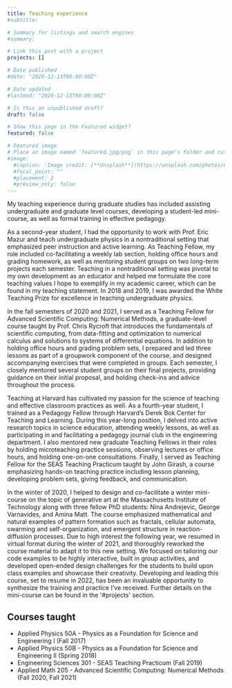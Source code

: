 ```yaml
---
title: Teaching experience
#subtitle:

# Summary for listings and search engines
#summary:

# Link this post with a project
projects: []

# Date published
#date: "2020-12-13T00:00:00Z"

# Date updated
#lastmod: "2020-12-13T00:00:00Z"

# Is this an unpublished draft?
draft: false

# Show this page in the Featured widget?
featured: false

# Featured image
# Place an image named `featured.jpg/png` in this page's folder and customize its options here.
#image:
  #caption: 'Image credit: [**Unsplash**](https://unsplash.com/photos/CpkOjOcXdUY)'
  #focal_point: ""
  #placement: 2
  #preview_only: false
---
```


My teaching experience during graduate studies has included assisting undergraduate and graduate level courses, developing a student-led mini-course, as well as formal training in effective pedagogy.

As a second-year student, I had the opportunity to work with Prof. Eric Mazur and teach undergraduate physics in a nontraditional setting that emphasized peer instruction and active learning. As Teaching Fellow, my role included co-facilitating a weekly lab section, holding office hours and grading homework, as well as mentoring student groups on two long-term projects each semester. Teaching in a nontraditional setting was pivotal to my own development as an educator and helped me formulate the core teaching values I hope to exemplify in my academic career, which can be found in my teaching statement. In 2018 and 2019, I was awarded the White Teaching Prize for excellence in teaching undergraduate physics.

In the fall semesters of 2020 and 2021, I served as a Teaching Fellow for Advanced Scientific Computing: Numerical Methods, a graduate-level course taught by Prof. Chris Rycroft that introduces the fundamentals of scientific computing, from data-fitting and optimization to numerical calculus and solutions to systems of differential equations. In addition to holding office hours and grading problem sets, I prepared and led three lessons as part of a groupwork component of the course, and designed accompanying exercises that were completed in groups. Each semester, I closely mentored several student groups on their final projects, providing guidance on their initial proposal, and holding check-ins and advice throughout the process.

Teaching at Harvard has cultivated my passion for the science of teaching and effective classroom practices as well. As a fourth-year student, I trained as a Pedagogy Fellow through Harvard’s Derek Bok Center for Teaching and Learning. During this year-long position, I delved into active research topics in science education, attending weekly lessons, as well as participating in and facilitating a pedagogy journal club in the engineering department. I also mentored new graduate Teaching Fellows in their roles by holding microteaching practice sessions, observing lectures or office hours, and holding one-on-one consultations. Finally, I served as Teaching Fellow for the SEAS Teaching Practicum taught by John Girash, a course emphasizing hands-on teaching practice including lesson planning, developing problem sets, giving feedback, and communication.

In the winter of 2020, I helped to design and co-facilitate a winter mini-course on the topic of generative art at the Massachusetts Institute of Technology along with three fellow PhD students: Nina Andrejevic, George Varnavides, and Amina Matt. The course emphasized mathematical and natural examples of pattern formation such as fractals, cellular automata, swarming and self-organization, and emergent structure in reaction-diffusion processes. Due to high interest the following year, we resumed in virtual format during the winter of 2021, and thoroughly reworked the course material to adapt it to this new setting. We focused on tailoring our code examples to be highly interactive, built in group activities, and developed open-ended design challenges for the students to build upon class examples and showcase their creativity. Developing and leading this course, set to resume in 2022, has been an invaluable opportunity to synthesize the training and practice I've received. Further details on the mini-course can be found in the '#projects' section.

## Courses taught

- Applied Physics 50A - Physics as a Foundation for Science and Engineering I (Fall 2017)
- Applied Physics 50B - Physics as a Foundation for Science and Engineering II (Spring 2018)
- Engineering Sciences 301 - SEAS Teaching Practicum (Fall 2019)
- Applied Math 205 - Advanced Scientific Computing: Numerical Methods (Fall 2020, Fall 2021)






